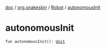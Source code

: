 [doc](../../index.md) / [org.snakeskin](../index.md) / [Robot](index.md) / [autonomousInit](./autonomous-init.md)

# autonomousInit

`fun autonomousInit(): `[`Unit`](https://kotlinlang.org/api/latest/jvm/stdlib/kotlin/-unit/index.html)